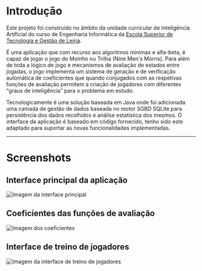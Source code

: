 # Introdução #
Este projeto foi construído no âmbito da unidade curricular de Inteligência Artificial do curso de Engenharia Informática da [Escola Superior de Tecnologia e Gestão de Leiria](http://www.estg.ipleiria.pt).

É uma aplicação que com recurso aos algoritmos minimax e alfa-beta, é capaz de jogar o jogo do Moinho ou Trilha (Nine Men's Morris). Para além de toda a lógico de jogo e mecanismos de avaliação de estados entre jogadas, o jogo implementa um sistema de geração e de verificação automática de coeficientes que quando conjugados com as respetivas funções de avaliação permitem a criação de jogadores com diferentes "graus de inteligência" para o problema em estudo.

Tecnologicamente é uma solução baseada em Java onde foi adicionada uma camada de gestão de dados baseada no motor SGBD SQLite para persistência dos dados recolhidos e análise estatística dos mesmos. O interface da aplicação é baseado em código fornecido, tenho sido este adaptado para suportar as novas funcionalidades implementadas.


---

# Screenshots #
## Interface principal da aplicação ##
<img src='http://moinho.googlecode.com/svn/wiki/images/interface.jpg' alt='Imagem da interface principal' />

## Coeficientes das funções de avaliação ##
<img src='http://moinho.googlecode.com/svn/wiki/images/coeficientes.jpg' alt='Imagem dos coeficientes' />

## Interface de treino de jogadores ##
<img src='http://moinho.googlecode.com/svn/wiki/images/modo_treino.jpg' alt='Imagem da interface de treino de jogadores' />